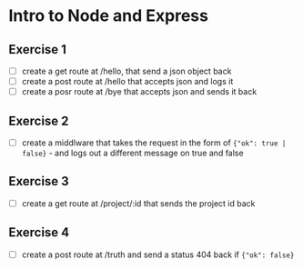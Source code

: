 # Intro to Node and Express

## Exercise 1

- [ ] create a get route at /hello, that send a json object back
- [ ] create a post route at /hello that accepts json and logs it
- [ ] create a posr route at /bye that accepts json and sends it back

## Exercise 2

- [ ] create a middlware that takes the request in the form of `{"ok": true | false}` - and logs out a different message on true and false

## Exercise 3

- [ ] create a get route at /project/:id that sends the project id back

## Exercise 4

- [ ] create a post route at /truth and send a status 404 back if `{"ok": false}`
